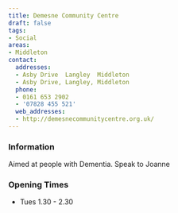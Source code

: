 ```yaml
---
title: Demesne Community Centre
draft: false
tags:
- Social
areas:
- Middleton
contact:
  addresses:
  - Asby Drive  Langley  Middleton
  - Asby Drive, Langley, Middleton
  phone:
  - 0161 653 2902
  - '07828 455 521'
  web_addresses:
  - http://demesnecommunitycentre.org.uk/
---
```


### Information
Aimed at people with Dementia.  Speak to Joanne

### Opening Times
* Tues 1.30 - 2.30

